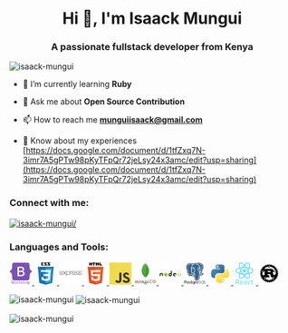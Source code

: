 <h1 align="center">Hi 👋, I'm Isaack Mungui</h1>
<h3 align="center">A passionate fullstack developer from Kenya</h3>

<p align="left"> <img src="https://komarev.com/ghpvc/?username=isaack-mungui&label=Profile%20views&color=0e75b6&style=flat" alt="isaack-mungui" /> </p>

- 🌱 I’m currently learning **Ruby**

- 💬 Ask me about **Open Source Contribution**

- 📫 How to reach me **munguiisaack@gmail.com**

- 📄 Know about my experiences [https://docs.google.com/document/d/1tfZxq7N-3imr7A5gPTw98pKyTFpQr72jeLsy24x3amc/edit?usp=sharing](https://docs.google.com/document/d/1tfZxq7N-3imr7A5gPTw98pKyTFpQr72jeLsy24x3amc/edit?usp=sharing)

<h3 align="left">Connect with me:</h3>
<p align="left">
<a href="https://linkedin.com/in/isaack-mungui/" target="blank"><img align="center" src="https://raw.githubusercontent.com/rahuldkjain/github-profile-readme-generator/master/src/images/icons/Social/linked-in-alt.svg" alt="isaack-mungui/" height="30" width="40" /></a>
</p>

<h3 align="left">Languages and Tools:</h3>
<p align="left"> <a href="https://getbootstrap.com" target="_blank" rel="noreferrer"> <img src="https://raw.githubusercontent.com/devicons/devicon/master/icons/bootstrap/bootstrap-plain-wordmark.svg" alt="bootstrap" width="40" height="40"/> </a> <a href="https://www.w3schools.com/css/" target="_blank" rel="noreferrer"> <img src="https://raw.githubusercontent.com/devicons/devicon/master/icons/css3/css3-original-wordmark.svg" alt="css3" width="40" height="40"/> </a> <a href="https://expressjs.com" target="_blank" rel="noreferrer"> <img src="https://raw.githubusercontent.com/devicons/devicon/master/icons/express/express-original-wordmark.svg" alt="express" width="40" height="40"/> </a> <a href="https://www.w3.org/html/" target="_blank" rel="noreferrer"> <img src="https://raw.githubusercontent.com/devicons/devicon/master/icons/html5/html5-original-wordmark.svg" alt="html5" width="40" height="40"/> </a> <a href="https://developer.mozilla.org/en-US/docs/Web/JavaScript" target="_blank" rel="noreferrer"> <img src="https://raw.githubusercontent.com/devicons/devicon/master/icons/javascript/javascript-original.svg" alt="javascript" width="40" height="40"/> </a> <a href="https://www.mongodb.com/" target="_blank" rel="noreferrer"> <img src="https://raw.githubusercontent.com/devicons/devicon/master/icons/mongodb/mongodb-original-wordmark.svg" alt="mongodb" width="40" height="40"/> </a> <a href="https://nodejs.org" target="_blank" rel="noreferrer"> <img src="https://raw.githubusercontent.com/devicons/devicon/master/icons/nodejs/nodejs-original-wordmark.svg" alt="nodejs" width="40" height="40"/> </a> <a href="https://www.postgresql.org" target="_blank" rel="noreferrer"> <img src="https://raw.githubusercontent.com/devicons/devicon/master/icons/postgresql/postgresql-original-wordmark.svg" alt="postgresql" width="40" height="40"/> </a> <a href="https://www.python.org" target="_blank" rel="noreferrer"> <img src="https://raw.githubusercontent.com/devicons/devicon/master/icons/python/python-original.svg" alt="python" width="40" height="40"/> </a> <a href="https://reactjs.org/" target="_blank" rel="noreferrer"> <img src="https://raw.githubusercontent.com/devicons/devicon/master/icons/react/react-original-wordmark.svg" alt="react" width="40" height="40"/> </a> <a href="https://www.rust-lang.org" target="_blank" rel="noreferrer"> <img src="https://raw.githubusercontent.com/devicons/devicon/master/icons/rust/rust-plain.svg" alt="rust" width="40" height="40"/> </a> </p>

<p><img align="left" src="https://github-readme-stats.vercel.app/api/top-langs?username=isaack-mungui&show_icons=true&locale=en&layout=compact" alt="isaack-mungui" /></p>

<p>&nbsp;<img align="center" src="https://github-readme-stats.vercel.app/api?username=isaack-mungui&show_icons=true&locale=en" alt="isaack-mungui" /></p>

<p><img align="center" src="https://github-readme-streak-stats.herokuapp.com/?user=isaack-mungui&" alt="isaack-mungui" /></p>
